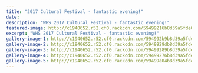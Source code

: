 ```yaml
---
title: "2017 Cultural Festival - fantastic evening!"
date: 
description: "WHS 2017 Cultural Festival - fantastic evening!"
featured-image: http://c1940652.r52.cf0.rackcdn.com/59499216b8d39a5fde0000b7/3.jpg
excerpt: "WHS 2017 Cultural Festival - fantastic evening!"
gallery-image-1: http://c1940652.r52.cf0.rackcdn.com/594992b9b8d39a5fde0000c1/1.jpg
gallery-image-2: http://c1940652.r52.cf0.rackcdn.com/5949929db8d39a5fde0000bf/2.jpg
gallery-image-3: http://c1940652.r52.cf0.rackcdn.com/59499289b8d39a5fde0000bd/3.jpg
gallery-image-4: http://c1940652.r52.cf0.rackcdn.com/59499276b8d39a5fde0000bb/4.jpg
gallery-image-5: http://c1940652.r52.cf0.rackcdn.com/59499a04b8d39a5fde0000c3/Pasifika-group.jpg
---
```

